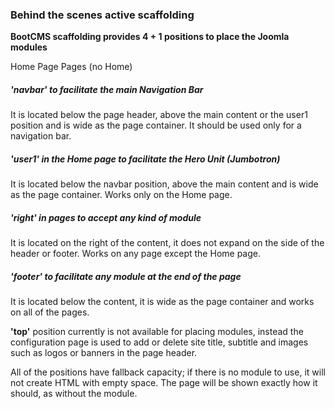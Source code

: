 ### Behind the scenes active scaffolding

**BootCMS scaffolding provides 4 + 1 positions to place the Joomla modules**

Home Page      Pages (no Home)

##### **'navbar'** to facilitate the main Navigation Bar
It is located below the page header, above the main content or the user1 position and is 
wide as the page container. It should be used only for a navigation bar.

##### **'user1'** in the Home page to facilitate the Hero Unit (Jumbotron)
It is located below the navbar position, above the main content and is wide as the page 
container. Works only on the Home page.

##### **'right'** in pages to accept any kind of module
It is located on the right of the content, it does not expand on the side of the header 
or footer. Works on any page except the Home page.

##### **'footer'** to facilitate any module at the end of the page
It is located below the content, it is wide as the page container and works on all of the pages.

**'top'** position currently is not available for placing modules, instead the configuration 
page is used to add or delete site title, subtitle and images such as logos or banners 
in the page header.

All of the positions have fallback capacity; if there is no module to use, it will not 
create HTML with empty space. The page will be shown exactly how it should, as without the module.
